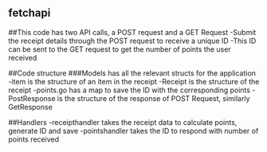 ## fetchapi

##This code has two API calls, a POST request and a GET Request
-Submit the receipt details through the POST request to receive a unique ID
-This ID can be sent to the GET request to get the number of points the user received


##Code structure
###Models has all the relevant structs for the application
-item is the structure of an item in the receipt
-Receipt is the structure of the receipt
-points.go has a map to save the ID with the corresponding points
-PostResponse is the structure of the response of POST Request, similarly GetResponse

##Handlers
-receipthandler takes the receipt data to calculate points, generate ID and save
-pointshandler takes the ID to respond with number of points received 
